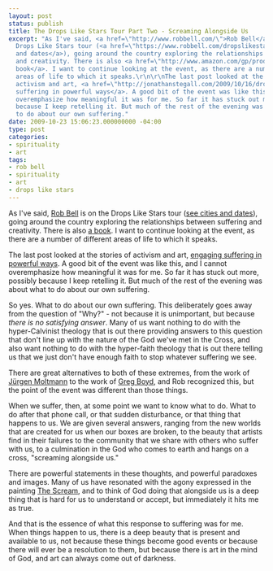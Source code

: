 ```yaml
---
layout: post
status: publish
title: The Drops Like Stars Tour Part Two - Screaming Alongside Us
excerpt: "As I've said, <a href=\"http://www.robbell.com/\">Rob Bell</a> is on the
  Drops Like Stars tour (<a href=\"https://www.robbell.com/dropslikestars/\">see cities
  and dates</a>), going around the country exploring the relationships between suffering
  and creativity. There is also <a href=\"http://www.amazon.com/gp/product/0310275032?ie=UTF8&amp;tag=jonathanstega-20&amp;linkCode=as2&amp;camp=1789&amp;creative=390957&amp;creativeASIN=0310275032\">a
  book</a>. I want to continue looking at the event, as there are a number of different
  areas of life to which it speaks.\r\n\r\nThe last post looked at the stories of
  activism and art, <a href=\"http://jonathanstegall.com/2009/10/16/drops-like-stars-tour-part-one/\">engaging
  suffering in powerful ways</a>. A good bit of the event was like this, and I cannot
  overemphasize how meaningful it was for me. So far it has stuck out more, possibly
  because I keep retelling it. But much of the rest of the evening was about what
  to do about our own suffering."
date: 2009-10-23 15:06:23.000000000 -04:00
type: post
categories:
- spirituality
- art
tags:
- rob bell
- spirituality
- art
- drops like stars
---
```

As I've said, <a href="http://www.robbell.com/">Rob Bell</a> is on the Drops Like Stars tour (<a href="https://www.robbell.com/dropslikestars/">see cities and dates</a>), going around the country exploring the relationships between suffering and creativity. There is also <a href="http://www.amazon.com/gp/product/0310275032?ie=UTF8&amp;tag=jonathanstega-20&amp;linkCode=as2&amp;camp=1789&amp;creative=390957&amp;creativeASIN=0310275032">a book</a>. I want to continue looking at the event, as there are a number of different areas of life to which it speaks.

The last post looked at the stories of activism and art, <a href="http://jonathanstegall.com/2009/10/16/drops-like-stars-tour-part-one/">engaging suffering in powerful ways</a>. A good bit of the event was like this, and I cannot overemphasize how meaningful it was for me. So far it has stuck out more, possibly because I keep retelling it. But much of the rest of the evening was about what to do about our own suffering.

So yes. What to do about our own suffering. This deliberately goes away from the question of "Why?" - not because it is unimportant, but because <em>there is no satisfying answer</em>. Many of us want nothing to do with the hyper-Calvinist theology that is out there providing answers to this question that don't line up with the nature of the God we've met in the Cross, and also want nothing to do with the hyper-faith theology that is out there telling us that we just don't have enough faith to stop whatever suffering we see.

There are great alternatives to both of these extremes, from the work of <a href="http://en.wikipedia.org/wiki/J%C3%BCrgen_Moltmann">J&uuml;rgen Moltmann</a> to the work of <a href="http://www.gregboyd.org/">Greg Boyd</a>, and Rob recognized this, but the point of the event was different than those things.

When we suffer, then, at some point we want to know what to do. What to do after that phone call, or that sudden disturbance, or that thing that happens to us. We are given several answers, ranging from the new worlds that are created for us when our boxes are broken, to the beauty that artists find in their failures to the community that we share with others who suffer with us, to a culmination in the God who comes to earth and hangs on a cross, "screaming alongside us."

There are powerful statements in these thoughts, and powerful paradoxes and images. Many of us have resonated with the agony expressed in the painting <a href="http://en.wikipedia.org/wiki/The_Scream">The Scream</a>, and to think of God doing that alongside us is a deep thing that is hard for us to understand or accept, but immediately it hits me as true.

And that is the essence of what this response to suffering was for me. When things happen to us, there is a deep beauty that is present and available to us, not because these things become good events or because there will ever be a resolution to them, but because there is art in the mind of God, and art can always come out of darkness.
